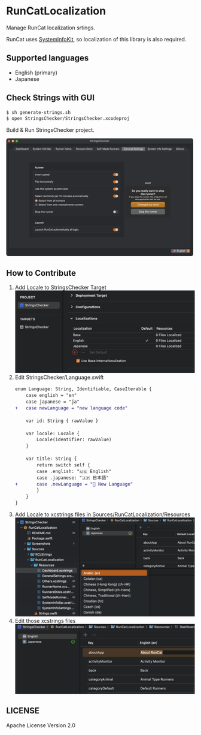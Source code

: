 # RunCatLocalization

Manage RunCat localization srtings.

RunCat uses [SystemInfoKit](https://github.com/Kyome22/SystemInfoKit), so localization of this library is also required.

## Supported languages

- English (primary)
- Japanese

## Check Strings with GUI

```sh
$ sh generate-strings.sh
$ open StringsChecker/StringsChecker.xcodeproj
```

Build & Run StringsChecker project.

<img src="Screenshots/strings-cheker.png" width="500px" />

## How to Contribute

1. Add Locale to StringsChecker Target  
   <img src="Screenshots/add-locale-to-target.png" width="500px" />
2. Edit StringsChecker/Language.swift  
   ```diff swift
   enum Language: String, Identifiable, CaseIterable {
       case english = "en"
       case japanese = "ja"
   +   case newLanguage = "new language code"
   
       var id: String { rawValue }
   
       var locale: Locale {
           Locale(identifier: rawValue)
       }
   
       var title: String {
           return switch self {
           case .english: "🇺🇸 English"
           case .japanese: "🇯🇵 日本語"
   +       case .newLanguage = "🏁 New Language"
           }
       }
   }
   ```
3. Add Locale to xcstrings files in Sources/RunCatLocalization/Resources  
   <img src="Screenshots/add-locale-to-xcstrings.png" width="500px" />
4. Edit those xcstrings files  
   <img src="Screenshots/edit-xcstrings.png" width="500px" />

## LICENSE

Apache License Version 2.0
